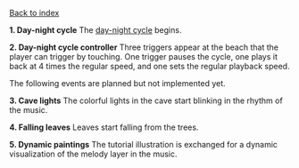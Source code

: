 [Back to index](Soundgarden_Documentation.md)

**1. Day-night cycle**
The [day-night cycle](Ecology_Day-night_cycle.md) begins.

**2. Day-night cycle controller**
Three triggers appear at the beach that the player can trigger by touching. One trigger pauses the cycle, one plays it back at 4 times the regular speed, and one sets the regular playback speed.


The following events are planned but not implemented yet.


**3. Cave lights**
The colorful lights in the cave start blinking in the rhythm of the music.

**4. Falling leaves**
Leaves start falling from the trees.

**5. Dynamic paintings**
The tutorial illustration is exchanged for a dynamic visualization of the melody layer in the music.